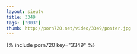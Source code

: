 ```yaml
--- 
layout: sieutv
title: 3349
tags: ["003"]
thumb: http://porn720.net/video/3349/poster.jpg
---
```

{% include porn720 key="3349" %} 
